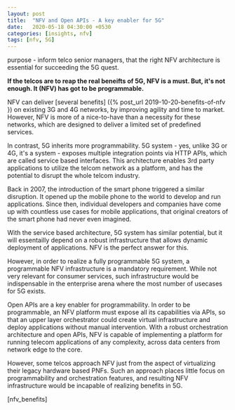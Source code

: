 ```yaml
---
layout: post
title:  "NFV and Open APIs - A key enabler for 5G"
date:   2020-05-18 04:30:00 +0530
categories: [insights, nfv]
tags: [nfv, 5G]
---
```


purpose  - inform telco senior managers, that the right NFV architecture is essential for succeeding the 5G quest.

**If the telcos are to reap the real beneifts of 5G, NFV is a must. But, it's not enough. It (NFV) has got to be programmable.**

NFV can deliver [several benefits] ({% post_url 2019-10-20-benefits-of-nfv }) on existing 3G and 4G networks, by improving agility and time to market. However, NFV is more of a nice-to-have than a necessity for these networks, which are designed to deliver a limited set of predefined services.

In contrast, 5G inherits more programmability. 5G system - yes, unlike 3G or 4G, it's a system - exposes multiple integration points via HTTP APIs, which are called service based interfaces. This architecture enables 3rd party applications to utilize the telcom network as a platform, and has the potential to disrupt the whole telcom industry. 

Back in 2007, the introduction of the smart phone triggered a similar disruption. It opened up the mobile phone to the world to develop and run applications. Since then, individual developers and companies have come up with countless use cases for mobile applications, that original creators of the smart phone had never even imagined.

With the service based architecture, 5G system has similar potential, but it will essentailly depend on a robust infrastructure that allows dynamic deployment of applications. NFV is the perfect answer for this. 

However, in order to realize a fully programmable 5G system, a programmable NFV infrastructure is a mandatory requirement. While not very relevant for consumer services, such infrastructure would be indispensable in the enterprise arena where the most number of usecases for 5G exists. 

Open APIs are a key enabler for programmability. In order to be programmable, an NFV platform must expose all its capabilities via APIs, so that an upper layer orchestrator could create virtual infrastructure and deploy applications without manual intervention. With a robust orchestration architecture and open APIs, NFV is capable of implementing a platform for running telecom applications of any complexity, across data centers from network edge to the core.

However, some telcos approach NFV just from the aspect of virtualizing their legacy hardware based PNFs. Such an approach places little focus on programmability and orchestration features, and resulting NFV infrastructure would be incapable of realizing benefits in 5G.



[nfv_benefits]